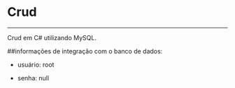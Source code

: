 # Crud
***
 Crud em C# utilizando MySQL.
 
 ##informações de integração com o banco de dados:
 
 * usuário: root
 
 * senha: null
 


